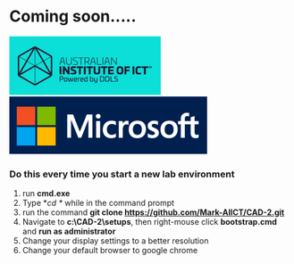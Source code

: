 # Coming soon.....


![](Images/AIICT.png)
![](Images/Microsoft.png)

### Do this every time you start a new lab environment
1. run **cmd.exe**
2. Type **cd \** while in the command prompt
3. run the command **git clone https://github.com/Mark-AIICT/CAD-2.git**
4. Navigate to **c:\CAD-2\setups**, then right-mouse click **bootstrap.cmd** and **run as administrator**
5. Change your display settings to a better resolution
6. Change your default browser to google chrome
